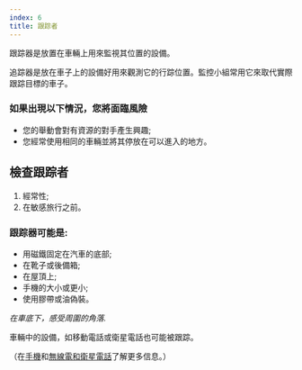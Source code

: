 ```yaml
---
index: 6
title: 跟踪者
---
```

跟踪器是放置在車輛上用來監視其位置的設備。

追踪器是放在車子上的設備好用來觀測它的行踪位置。監控小組常用它來取代實際跟踪目標的車子。

### 如果出現以下情況，您將面臨風險

*   您的舉動會對有資源的對手產生興趣;
*   您經常使用相同的車輛並將其停放在可以進入的地方。

## 檢查跟踪者

1. 經常性;
2. 在敏感旅行之前。

### 跟踪器可能是:

*   用磁鐵固定在汽車的底部;
*   在靴子或後備箱;
*   在屋頂上;
*   手機的大小或更小;
*   使用膠帶或油偽裝。

_在車底下，感受周圍的角落._

車輛中的設備，如移動電話或衛星電話也可能被跟踪。

（在[手機](umbrella://communications/mobile-phones/beginner)和[無線電和衛星電話](umbrella://communications/radios-and-satellite-phones/advanced)了解更多信息。）